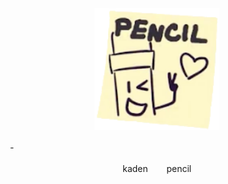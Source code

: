 ㅤ
ㅤ
<p align="center">
    <img width="200" src="https://github.com/pencil-bfdi/pencil-bfdi/blob/4675f34722c2feadc2fb1fb7a8febf20cd193673/PencilIcon_TPOT12.webp">
</p>
ㅤ
-<p align="center">
kadenㅤ ㅤpencil
</p>
ㅤ
